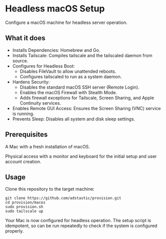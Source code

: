 # Headless macOS Setup

Configure a macOS machine for headless server operation.

## What it does
- Installs Dependencies: Homebrew and Go.
- Installs Tailscale: Compiles tailscale and the tailscaled daemon from source.
- Configures for Headless Boot:
  - Disables FileVault to allow unattended reboots.
  - Configures tailscaled to run as a system daemon.
- Hardens Security:
  - Disables the standard macOS SSH server (Remote Login).
  - Enables the macOS Firewall with Stealth Mode.
  - Adds firewall exceptions for Tailscale, Screen Sharing, and Apple Continuity services.
- Enables Remote GUI Access: Ensures the Screen Sharing (VNC) service is running.
- Prevents Sleep: Disables all system and disk sleep settings.

## Prerequisites

A Mac with a fresh installation of macOS.

Physical access with a monitor and keyboard for the initial setup and user account creation.

## Usage

Clone this repository to the target machine:
```
git clone https://github.com/adstastic/provision.git
cd provision/macos
sudo provision.sh
sudo tailscale up
```

Your Mac is now configured for headless operation.
The setup script is idempotent, so can be run repeatedly to check if the system is configured properly.
